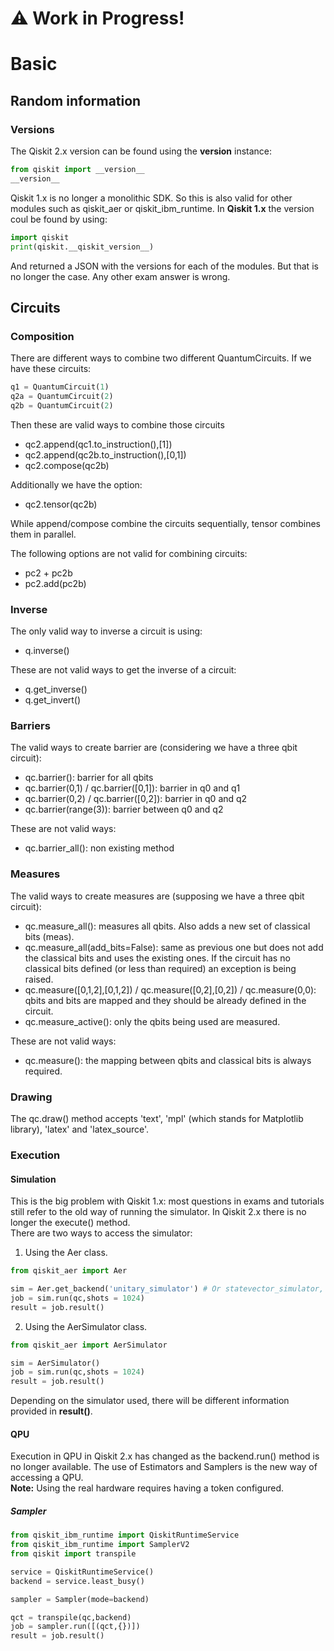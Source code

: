 # ⚠️ Work in Progress!

# Basic

## Random information

### Versions
The Qiskit 2.x version can be found using the __version__ instance:
```python
from qiskit import __version__
__version__
```
Qiskit 1.x is no longer a monolithic SDK. So this is also valid for other modules such as qiskit_aer or qiskit_ibm_runtime.
In **Qiskit 1.x** the version coul be found by using:
```python
import qiskit
print(qiskit.__qiskit_version__)
```
And returned a JSON with the versions for each of the modules. But that is no longer the case. Any other exam answer is wrong.

## Circuits

### Composition
There are different ways to combine two different QuantumCircuits. If we have these circuits:  

```python
q1 = QuantumCircuit(1) 
q2a = QuantumCircuit(2) 
q2b = QuantumCircuit(2) 
```  
Then these are valid ways to combine those circuits 
- qc2.append(qc1.to_instruction(),[1])
- qc2.append(qc2b.to_instruction(),[0,1])
- qc2.compose(qc2b)

Additionally we have the option:
- qc2.tensor(qc2b)

While append/compose combine the circuits sequentially, tensor combines them in parallel.

The following options are not valid for combining circuits:
- pc2 + pc2b
- pc2.add(pc2b)

### Inverse
The only valid way to inverse a circuit is using:
- q.inverse()

These are not valid ways to get the inverse of a circuit:
- q.get_inverse()
- q.get_invert()

### Barriers
The valid ways to create barrier are (considering we have a three qbit circuit):  
-	qc.barrier(): barrier for all qbits  
-	qc.barrier(0,1) / qc.barrier([0,1]): barrier in q0 and q1  
-	qc.barrier(0,2) / qc.barrier([0,2]): barrier in q0 and q2  
-	qc.barrier(range(3)): barrier between q0 and q2  

These are not valid ways:
-	qc.barrier_all(): non existing method  

### Measures
The valid ways to create measures are (supposing we have a three qbit circuit):  
-	qc.measure_all(): measures all qbits. Also adds a new set of classical bits (meas).  
-	qc.measure_all(add_bits=False): same as previous one but does not add the classical bits and uses the existing ones. If the circuit has no classical bits defined (or less than required) an exception is being raised.   
-	qc.measure([0,1,2],[0,1,2]) / qc.measure([0,2],[0,2]) / qc.measure(0,0): qbits and bits are mapped and they should be already defined in the circuit.  
- qc.measure_active(): only the qbits being used are measured.
  
These are not valid ways:  
-	qc.measure(): the mapping between qbits and classical bits is always required.

### Drawing
The qc.draw() method accepts 'text', 'mpl' (which stands for Matplotlib library), 'latex' and 'latex_source'.

### Execution

#### Simulation
This is the big problem with Qiskit 1.x: most questions in exams and tutorials still refer to the old way of running the simulator. In Qiskit 2.x there is no longer the execute() method.  
There are two ways to access the simulator:  

1. Using the Aer class.  
```python
from qiskit_aer import Aer

sim = Aer.get_backend('unitary_simulator') # Or statevector_simulator, qasm_simulator, aer simulator...
job = sim.run(qc,shots = 1024)
result = job.result()
```
2. Using the AerSimulator class.  
```python
from qiskit_aer import AerSimulator

sim = AerSimulator()
job = sim.run(qc,shots = 1024)
result = job.result()
```
Depending on the simulator used, there will be different information provided in **result()**.

#### QPU
Execution in QPU in Qiskit 2.x has changed as the backend.run() method is no longer available. The use of Estimators and Samplers is the new way of accessing a QPU.  
**Note:** Using the real hardware requires having a token configured.  

##### Sampler
```python
from qiskit_ibm_runtime import QiskitRuntimeService
from qiskit_ibm_runtime import SamplerV2
from qiskit import transpile

service = QiskitRuntimeService()
backend = service.least_busy()

sampler = Sampler(mode=backend)

qct = transpile(qc,backend)
job = sampler.run([(qct,{})])
result = job.result()
```
